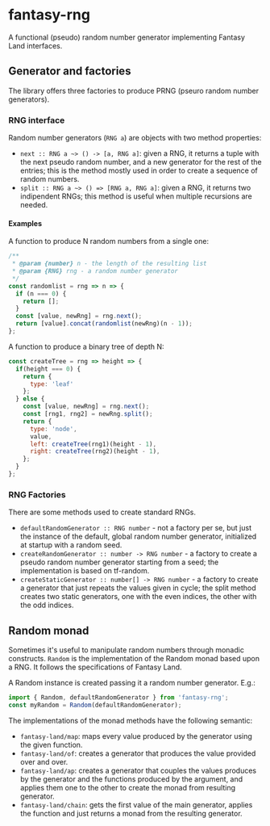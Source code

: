 # fantasy-rng
A functional (pseudo) random number generator implementing Fantasy Land interfaces.

## Generator and factories

The library offers three factories to produce PRNG (pseuro random number generators).

### RNG interface

Random number generators (`RNG a`) are objects with two method properties:
- `next :: RNG a ~> () -> [a, RNG a]`: given a RNG, it returns a tuple with the next pseudo random number, and a new generator for the rest of the entries; this is the method mostly used in order to create a sequence of random numbers.
- `split :: RNG a ~> () => [RNG a, RNG a]`: given a RNG, it returns two indipendent RNGs; this method is useful when multiple recursions are needed.

#### Examples

A function to produce N random numbers from a single one:

```javascript
/**
 * @param {number} n - the length of the resulting list
 * @param {RNG} rng - a random number generator
 */
const randomlist = rng => n => {
  if (n === 0) {
    return [];
  }
  const [value, newRng] = rng.next();
  return [value].concat(randomlist(newRng)(n - 1));
};
```

A function to produce a binary tree of depth N:

```javascript
const createTree = rng => height => {
  if(height === 0) {
    return {
      type: 'leaf'
    };
  } else {
    const [value, newRng] = rng.next();
    const [rng1, rng2] = newRng.split();
    return {
      type: 'node',
      value,
      left: createTree(rng1)(height - 1),
      right: createTree(rng2)(height - 1),
    };
  }
};
```

### RNG Factories

There are some methods used to create standard RNGs.

- `defaultRandomGenerator :: RNG number` - not a factory per se, but just the instance of the default, global random number generator, initialized at startup with a random seed.
- `createRandomGenerator :: number -> RNG number` - a factory to create a pseudo random number generator starting from a seed; the implementation is based on tf-random.
- `createStaticGenerator :: number[] -> RNG number` - a factory to create a generator that just repeats the values given in cycle; the split method creates two static generators, one with the even indices, the other with the odd indices. 

## Random monad

Sometimes it's useful to manipulate random numbers through monadic constructs. `Random` is the implementation of the Random monad based upon a RNG. It follows the specifications of Fantasy Land.

A Random instance is created passing it a random number generator. E.g.:

```javascript
import { Random, defaultRandomGenerator } from 'fantasy-rng';
const myRandom = Random(defaultRandomGenerator);
```

The implementations of the monad methods have the following semantic:

- `fantasy-land/map`: maps every value produced by the generator using the given function.
- `fantasy-land/of`: creates a generator that produces the value provided over and over.
- `fantasy-land/ap`: creates a generator that couples the values produces by the generator and the functions produced by the argument, and applies them one to the other to create the monad from resulting generator.
- `fantasy-land/chain`: gets the first value of the main generator, applies the function and just returns a monad from the resulting generator.